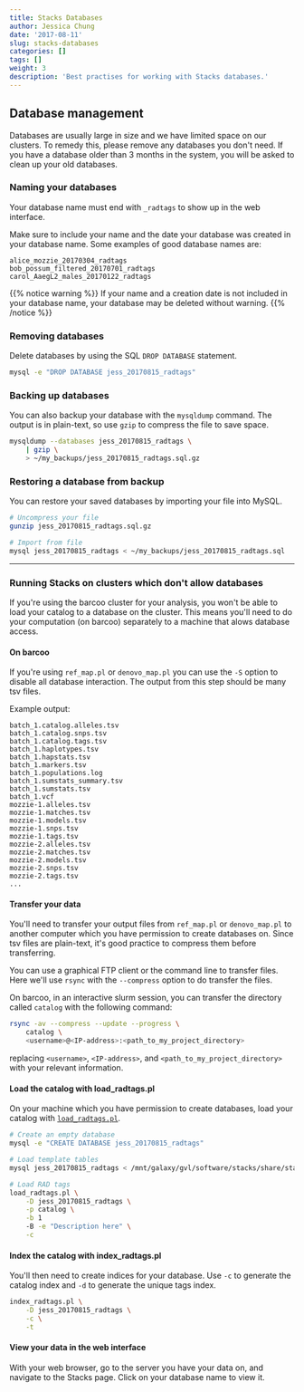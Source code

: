 ```yaml
---
title: Stacks Databases
author: Jessica Chung
date: '2017-08-11'
slug: stacks-databases
categories: []
tags: []
weight: 3
description: 'Best practises for working with Stacks databases.'
---
```



## Database management

Databases are usually large in size and we have limited space on our clusters.
To remedy this, please remove any databases you don't need. If you have a
database older than 3 months in the system, you will be asked to clean up
your old databases.

### Naming your databases

Your database name must end with `_radtags` to show up in the web interface.

Make sure to include your name and the date your database was created in your
database name. Some examples of good database names are:

```text
alice_mozzie_20170304_radtags
bob_possum_filtered_20170701_radtags
carol_AaegL2_males_20170122_radtags
```

{{% notice warning %}}
If your name and a creation date is not included in your database name, your
database may be deleted without warning.
{{% /notice %}}


### Removing databases

Delete databases by using the SQL `DROP DATABASE` statement.

```bash
mysql -e "DROP DATABASE jess_20170815_radtags"
```

### Backing up databases

You can also backup your database with the `mysqldump` command. The output is
in plain-text, so use `gzip` to compress the file to save space.

```bash
mysqldump --databases jess_20170815_radtags \
    | gzip \
    > ~/my_backups/jess_20170815_radtags.sql.gz
```

### Restoring a database from backup

You can restore your saved databases by importing your file into MySQL.

```bash
# Uncompress your file
gunzip jess_20170815_radtags.sql.gz

# Import from file
mysql jess_20170815_radtags < ~/my_backups/jess_20170815_radtags.sql
```

-----

### Running Stacks on clusters which don't allow databases

If you're using the barcoo cluster for your analysis, you won't be able to 
load your catalog to a database on the cluster. This means you'll need to 
do your computation (on barcoo) separately to a machine that alows database
access.

#### On barcoo

If you're using `ref_map.pl` or `denovo_map.pl` you can use the `-S` option
to disable all database interaction. The output from this step should be
many tsv files.

Example output:

```text
batch_1.catalog.alleles.tsv
batch_1.catalog.snps.tsv
batch_1.catalog.tags.tsv
batch_1.haplotypes.tsv
batch_1.hapstats.tsv
batch_1.markers.tsv
batch_1.populations.log
batch_1.sumstats_summary.tsv
batch_1.sumstats.tsv
batch_1.vcf
mozzie-1.alleles.tsv
mozzie-1.matches.tsv
mozzie-1.models.tsv
mozzie-1.snps.tsv
mozzie-1.tags.tsv
mozzie-2.alleles.tsv
mozzie-2.matches.tsv
mozzie-2.models.tsv
mozzie-2.snps.tsv
mozzie-2.tags.tsv
...
```

#### Transfer your data

You'll need to transfer your output files from `ref_map.pl` or `denovo_map.pl`
to another computer which you have permission to create databases on. Since
tsv files are plain-text, it's good practice to compress them before transferring.

You can use a graphical FTP client or the command line to transfer files.
Here we'll use `rsync` with the `--compress` option to do transfer the files.

On barcoo, in an interactive slurm session, you can transfer the directory
called `catalog` with the following command:

```sh
rsync -av --compress --update --progress \
    catalog \
    <username>@<IP-address>:<path_to_my_project_directory>
```

replacing `<username>`, `<IP-address>`, and `<path_to_my_project_directory>`
with your relevant information.

#### Load the catalog with load_radtags.pl

On your machine which you have permission to create databases, load your
catalog with [`load_radtags.pl`](http://catchenlab.life.illinois.edu/stacks/comp/load_radtags.php).

```bash
# Create an empty database
mysql -e "CREATE DATABASE jess_20170815_radtags"

# Load template tables
mysql jess_20170815_radtags < /mnt/galaxy/gvl/software/stacks/share/stacks/sql/stacks.sql

# Load RAD tags
load_radtags.pl \
    -D jess_20170815_radtags \
    -p catalog \
    -b 1
    -B -e "Description here" \
    -c
```

#### Index the catalog with index_radtags.pl

You'll then need to create indices for your database. Use `-c` to generate
the catalog index and `-d` to generate the unique tags index.

```bash
index_radtags.pl \
    -D jess_20170815_radtags \
    -c \
    -t
```

#### View your data in the web interface

With your web browser, go to the server you have your data on, and navigate
to the Stacks page. Click on your database name to view it.
